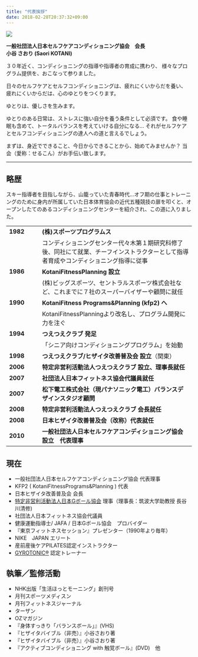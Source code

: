 ```yaml
---
title: "代表挨拶"
date: 2018-02-28T20:37:32+09:00
---
```


![](/images/kotani_photo.jpg)

**一般社団法人日本セルフケアコンディショニング協会　会長**  
**小谷 さおり (Saori KOTANI)**

３０年近く、コンディショニングの指導や指導者の育成に携わり、 様々なプログラム提供を、おこなって参りました。 

日々のセルフケアとセルフコンディショニングは、疲れにくいからだを養い、 疲れにくいからだは、心のゆとりをつくります。 

ゆとりは、優しさを生みます。 

ゆとりのある日常は、ストレスに強い自分を養う条件として必須です。 
食や睡眠も含めて、トータルバランスを考えていける自分になる…
それがセルフケアとセルフコンディショニングの達人への道と言えるでしょう。

まずは、身近でできること、今日からできることから、始めてみませんか？ 
当会（愛称：せるこん）がお手伝い致します。

---

## 略歴
スキー指導者を目指しながら、山籠っていた青春時代…オフ期の仕事とトレーニングのために身内が所属していた日本体育協会の近代五種競技の扉を叩くと、オープンしたてのあるコンディショニングセンターを紹介され、この道に入りました。

||||
|:---|:---|:---|
|**1982**|　|**(株)スポーツプログラムス**|
|        |　|コンディショニングセンター代々木第１期研究科修了後、同社にて就業、チーフインストラクターとして指導者育成やコンディショニング指導に従事|
|**1986**|　|**KotaniFitnessPlanning 設立**|
|        |　|(株)ビッグスポーツ、セントラルスポーツ株式会社など、これまでに７社のスーパーバイザーや顧問に就任
|**1990**|　|**KotaniFitness Programs&Planning (kfp2) へ**|
|        |　|KotaniFitnessPlanningより改名し、プログラム開発に力を注ぐ
|**1994**|　|**つえつえクラブ 発足**|
|        |　|「シニア向けコンディショニングプログラム」を始動
|**1998**|　|**つえつえクラブ/ヒザイタ改善普及会 設立**（関東）|
|**2006**|　|**特定非営利活動法人つえつえクラブ 設立、理事長就任**|
|**2007**|　|**社団法人日本フィットネス協会代議員就任**|
|**2007**|　|**松下電工株式会社（現パナソニック電工）バランスデザインスタジオ顧問**|
|**2008**|　|**特定非営利活動法人つえつえクラブ 会長就任**|
|**2008**|　|**日本ヒザイタ改善普及会（改称）代表就任**|
|**2010**|　|**一般社団法人日本セルフケアコンディショニング協会設立　代表理事**|

## 現在
* 一般社団法人日本セルフケアコンディショニング協会 代表理事
* KFP2 ( KotaniFitnessPrograms&Planning ) 代表
* 日本ヒザイタ改善普及会 会長
* [特定非営利活動法人日本Gボール協会](http://www.g-ball.jp/) 理事（理事長：筑波大学助教授 長谷川清修)
* 社団法人日本フィットネス協会代議員
* 健康運動指導士/ JAFA / 日本Gボール協会　プロバイダー
* 『東京フィットネスセッション』プレゼンター（1990年より毎年）
* NIKE　JAPAN エリート 
* 産前産後ケアPILATES認定インストラクター
* [GYROTONIC®](https://www.gyrotonic.com/) 認定トレーナー

## 執筆／監修活動
* NHK出版「生活ほっとモーニング」創刊号
* 月刊スポーツメディスン
* 月刊フィットネスジャーナル
* ターザン
* OZマガジン
* 『身体すっきり「バランスボール」』(VHS)
* 『ヒザイタバイブル（非売）』小谷さおり著　
* 『ヒザイタバイブル（非売）』小谷さおり著　
* 『アクティブコンディショニング with 触覚ボール』(DVD)　他

